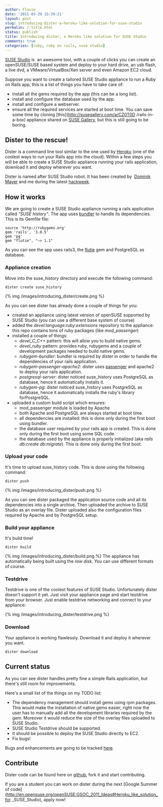 ```yaml
---
author: Flavio
date: '2011-03-29 15:39:21'
layout: post
slug: introducing-dister-a-heroku-like-solution-for-suse-studio
permalin: /:title.html
status: publish
title: Introducing dister, a Heroku like solution for SUSE Studio
comments: true
categories: [ruby, ruby on rails, suse studio]
---
```


[SUSE Studio](http://susestudio.com) is  an awesome tool, with a couple of
clicks you can create an openSUSE/SUSE based system and deploy to your hard
drive, an usb flash,  a live dvd, a VMware/VirtualBox/Xen server and even
Amazon EC2 cloud.

Suppose you want to create a tailored SUSE Studio appliance to run a Ruby on
Rails app, this is a list of things you have to take care of:

  * install all the gems required by the app (this can be a long list).
  * install and configure the database used by the app.
  * install and configure a webserver.
  * ensure all the required services are started at boot time.
You can save some time by cloning [this](http://susegallery.com/a/CZ0T0D
/rails-in-a-box) appliance shared on [SUSE Gallery](http://susegallery.com/),
but this is still going to be boring.

## Dister to the rescue!

Dister is a command line tool similar to the one used by
[Heroku](http://heroku.com) (one of the coolest ways to run your Rails app
into the cloud). Within a few steps you will be able to create a SUSE Studio
appliance running your rails application, download it and deploy wherever you
want.

Dister is named after SUSE Studio robot. It has been created by  [Dominik
Mayer](http://opensuse.blip.tv/file/4678185/) and me during the latest
[hackweek](http://en.opensuse.org/Portal:Hackweek).

## How it works

We are going to create a SUSE Studio appliance running a rails application
called _"SUSE history"_. The app uses [bundler](http://gembundler.com/) to
handle its dependencies. This is its Gemfile file:

    
    
    ﻿﻿source 'http://rubygems.org'
    gem 'rails', '3.0.5'
    gem 'pg'
    gem "flutie", "~> 1.1"
    

  
As you can see the app uses rails3, the
[flutie](https://github.com/thoughtbot/flutie) gem and PostgreSQL as database.

### Appliance creation

Move into the suse_history directory and execute the following command:

    
    
    dister create suse_history
    

{% img /images/introducing_dister/create.png %}

As you can see dister has
already done a couple of things for you:

  * created an appliance using latest version of openSUSE supported by SUSE Studio (you can use a different base system of course)
  * added the _devel:language:ruby:extensions_ repository to the appliance: this repo contains tons of ruby packages (like _mod_passenger_)
  * installed a couple of things: 
    * _devel_C_C++_ pattern: this will allow you to build native gems. 
    * _devel_ruby_ pattern: provides ruby, rubygems and a couple of development packages needed to build native gems.
    * _rubygem-bundler_: bundler is required by dister in order to handle the dependencies of your rails application.
    * _rubygem-passenger-apache2_: dister uses [passenger](http://www.modrails.com/) and apache2 to deploy your rails application.
    * _postgresql-server_: dister noticed suse_history uses PostgreSQL as database, hence it automatically installs it.
    * _rubygem-pg_: dister noticed suse_history uses PostgreSQL as database, hence it automatically installs the ruby's library forPostgreSQL.
  * uploaded a custom build script which ensures: 
    * mod_passenger module is loaded by Apache
    * both Apache and PostgreSQL are always started at boot time.
    * all dependencies are installed: this is done only during the first boot using bundler.
    * the database user required by your rails app is created. This is done only during the first boot using some SQL code.
    * the database used by the appliance is properly initialized (aka _rails db:create db:migrate_). This is done only during the first boot.
  

### Upload your code

It's time to upload suse_history code. This is done using the following
command:

    
    
    dister push
    

{% img /images/introducing_dister/push.png %}

As you can see dister packaged the
application source code and all its dependencies into a single archive. Then
uploaded the archive to SUSE Studio as an overlay file. Dister uploaded also
the configuration files required by Apache and by PostgreSQL setup.

### Build your appliance

It's build time!

    
    
    dister build
    

{% img /images/introducing_dister/build.png %}
The appliance has automatically being built
using the _raw disk_. You can use different formats of course.

### Testdrive

Testdrive is one of the coolest features of SUSE Studio. Unfortunately dister
doesn't support it yet. Just visit your appliance page and start testdrive
from your browser. Just enable testdrive networking and connect to your
appliance:

{% img /images/introducing_dister/testdrive.png %}

### Download

Your appliance is working flawlessly. Download it and deploy it wherever you
want.

    
    
    dister download
    

  

## Current status

As you can see dister handles pretty fine a simple Rails application, but
there's still room for improvements.

Here's a small list of the things on my TODO list:

  * The dependency management should install gems using rpm packages. This would make the installation of native gems easier, right now the user has to manually add all the development libraries required by the gem. Moreover it would reduce the size of the overlay files uploaded to SUSE Studio.
  * SUSE Studio Testdrive should be supported.
  * It should be possible to deploy the SUSE Studio directly to EC2.
  * Fix bugs!
  
Bugs and enhancements are going to be tracked
[here](https://github.com/flavio/dister/issues).

## Contribute

Dister code can be found here on [github](https://github.com/flavio/dister),
fork it and start contributing.

If you are a student you can work on dister during the next [Google Summer of 
code](http://en.opensuse.org/openSUSE:GSOC_2011_Ideas#Heroku_like_solution_for
_SUSE_Studio), apply now!

